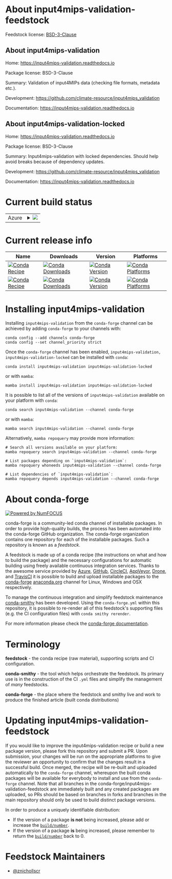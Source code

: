 About input4mips-validation-feedstock
=====================================

Feedstock license: [BSD-3-Clause](https://github.com/conda-forge/input4mips-validation-feedstock/blob/main/LICENSE.txt)


About input4mips-validation
---------------------------

Home: https://input4mips-validation.readthedocs.io

Package license: BSD-3-Clause

Summary: Validation of input4MIPs data (checking file formats, metadata etc.).

Development: https://github.com/climate-resource/input4mips_validation

Documentation: https://input4mips-validation.readthedocs.io

About input4mips-validation-locked
----------------------------------

Home: https://input4mips-validation.readthedocs.io

Package license: BSD-3-Clause

Summary: Input4mips-validation with locked dependencies. Should help avoid breaks because of dependency updates.

Development: https://github.com/climate-resource/input4mips_validation

Documentation: https://input4mips-validation.readthedocs.io

Current build status
====================


<table>
    
  <tr>
    <td>Azure</td>
    <td>
      <details>
        <summary>
          <a href="https://dev.azure.com/conda-forge/feedstock-builds/_build/latest?definitionId=22972&branchName=main">
            <img src="https://dev.azure.com/conda-forge/feedstock-builds/_apis/build/status/input4mips-validation-feedstock?branchName=main">
          </a>
        </summary>
        <table>
          <thead><tr><th>Variant</th><th>Status</th></tr></thead>
          <tbody><tr>
              <td>linux_64</td>
              <td>
                <a href="https://dev.azure.com/conda-forge/feedstock-builds/_build/latest?definitionId=22972&branchName=main">
                  <img src="https://dev.azure.com/conda-forge/feedstock-builds/_apis/build/status/input4mips-validation-feedstock?branchName=main&jobName=linux&configuration=linux%20linux_64_" alt="variant">
                </a>
              </td>
            </tr><tr>
              <td>osx_64_python3.10.____cpython</td>
              <td>
                <a href="https://dev.azure.com/conda-forge/feedstock-builds/_build/latest?definitionId=22972&branchName=main">
                  <img src="https://dev.azure.com/conda-forge/feedstock-builds/_apis/build/status/input4mips-validation-feedstock?branchName=main&jobName=osx&configuration=osx%20osx_64_python3.10.____cpython" alt="variant">
                </a>
              </td>
            </tr><tr>
              <td>osx_64_python3.11.____cpython</td>
              <td>
                <a href="https://dev.azure.com/conda-forge/feedstock-builds/_build/latest?definitionId=22972&branchName=main">
                  <img src="https://dev.azure.com/conda-forge/feedstock-builds/_apis/build/status/input4mips-validation-feedstock?branchName=main&jobName=osx&configuration=osx%20osx_64_python3.11.____cpython" alt="variant">
                </a>
              </td>
            </tr><tr>
              <td>osx_64_python3.12.____cpython</td>
              <td>
                <a href="https://dev.azure.com/conda-forge/feedstock-builds/_build/latest?definitionId=22972&branchName=main">
                  <img src="https://dev.azure.com/conda-forge/feedstock-builds/_apis/build/status/input4mips-validation-feedstock?branchName=main&jobName=osx&configuration=osx%20osx_64_python3.12.____cpython" alt="variant">
                </a>
              </td>
            </tr><tr>
              <td>osx_64_python3.8.____cpython</td>
              <td>
                <a href="https://dev.azure.com/conda-forge/feedstock-builds/_build/latest?definitionId=22972&branchName=main">
                  <img src="https://dev.azure.com/conda-forge/feedstock-builds/_apis/build/status/input4mips-validation-feedstock?branchName=main&jobName=osx&configuration=osx%20osx_64_python3.8.____cpython" alt="variant">
                </a>
              </td>
            </tr><tr>
              <td>osx_64_python3.9.____cpython</td>
              <td>
                <a href="https://dev.azure.com/conda-forge/feedstock-builds/_build/latest?definitionId=22972&branchName=main">
                  <img src="https://dev.azure.com/conda-forge/feedstock-builds/_apis/build/status/input4mips-validation-feedstock?branchName=main&jobName=osx&configuration=osx%20osx_64_python3.9.____cpython" alt="variant">
                </a>
              </td>
            </tr><tr>
              <td>win_64_python3.10.____cpython</td>
              <td>
                <a href="https://dev.azure.com/conda-forge/feedstock-builds/_build/latest?definitionId=22972&branchName=main">
                  <img src="https://dev.azure.com/conda-forge/feedstock-builds/_apis/build/status/input4mips-validation-feedstock?branchName=main&jobName=win&configuration=win%20win_64_python3.10.____cpython" alt="variant">
                </a>
              </td>
            </tr><tr>
              <td>win_64_python3.11.____cpython</td>
              <td>
                <a href="https://dev.azure.com/conda-forge/feedstock-builds/_build/latest?definitionId=22972&branchName=main">
                  <img src="https://dev.azure.com/conda-forge/feedstock-builds/_apis/build/status/input4mips-validation-feedstock?branchName=main&jobName=win&configuration=win%20win_64_python3.11.____cpython" alt="variant">
                </a>
              </td>
            </tr><tr>
              <td>win_64_python3.12.____cpython</td>
              <td>
                <a href="https://dev.azure.com/conda-forge/feedstock-builds/_build/latest?definitionId=22972&branchName=main">
                  <img src="https://dev.azure.com/conda-forge/feedstock-builds/_apis/build/status/input4mips-validation-feedstock?branchName=main&jobName=win&configuration=win%20win_64_python3.12.____cpython" alt="variant">
                </a>
              </td>
            </tr><tr>
              <td>win_64_python3.8.____cpython</td>
              <td>
                <a href="https://dev.azure.com/conda-forge/feedstock-builds/_build/latest?definitionId=22972&branchName=main">
                  <img src="https://dev.azure.com/conda-forge/feedstock-builds/_apis/build/status/input4mips-validation-feedstock?branchName=main&jobName=win&configuration=win%20win_64_python3.8.____cpython" alt="variant">
                </a>
              </td>
            </tr><tr>
              <td>win_64_python3.9.____cpython</td>
              <td>
                <a href="https://dev.azure.com/conda-forge/feedstock-builds/_build/latest?definitionId=22972&branchName=main">
                  <img src="https://dev.azure.com/conda-forge/feedstock-builds/_apis/build/status/input4mips-validation-feedstock?branchName=main&jobName=win&configuration=win%20win_64_python3.9.____cpython" alt="variant">
                </a>
              </td>
            </tr>
          </tbody>
        </table>
      </details>
    </td>
  </tr>
</table>

Current release info
====================

| Name | Downloads | Version | Platforms |
| --- | --- | --- | --- |
| [![Conda Recipe](https://img.shields.io/badge/recipe-input4mips--validation-green.svg)](https://anaconda.org/conda-forge/input4mips-validation) | [![Conda Downloads](https://img.shields.io/conda/dn/conda-forge/input4mips-validation.svg)](https://anaconda.org/conda-forge/input4mips-validation) | [![Conda Version](https://img.shields.io/conda/vn/conda-forge/input4mips-validation.svg)](https://anaconda.org/conda-forge/input4mips-validation) | [![Conda Platforms](https://img.shields.io/conda/pn/conda-forge/input4mips-validation.svg)](https://anaconda.org/conda-forge/input4mips-validation) |
| [![Conda Recipe](https://img.shields.io/badge/recipe-input4mips--validation--locked-green.svg)](https://anaconda.org/conda-forge/input4mips-validation-locked) | [![Conda Downloads](https://img.shields.io/conda/dn/conda-forge/input4mips-validation-locked.svg)](https://anaconda.org/conda-forge/input4mips-validation-locked) | [![Conda Version](https://img.shields.io/conda/vn/conda-forge/input4mips-validation-locked.svg)](https://anaconda.org/conda-forge/input4mips-validation-locked) | [![Conda Platforms](https://img.shields.io/conda/pn/conda-forge/input4mips-validation-locked.svg)](https://anaconda.org/conda-forge/input4mips-validation-locked) |

Installing input4mips-validation
================================

Installing `input4mips-validation` from the `conda-forge` channel can be achieved by adding `conda-forge` to your channels with:

```
conda config --add channels conda-forge
conda config --set channel_priority strict
```

Once the `conda-forge` channel has been enabled, `input4mips-validation, input4mips-validation-locked` can be installed with `conda`:

```
conda install input4mips-validation input4mips-validation-locked
```

or with `mamba`:

```
mamba install input4mips-validation input4mips-validation-locked
```

It is possible to list all of the versions of `input4mips-validation` available on your platform with `conda`:

```
conda search input4mips-validation --channel conda-forge
```

or with `mamba`:

```
mamba search input4mips-validation --channel conda-forge
```

Alternatively, `mamba repoquery` may provide more information:

```
# Search all versions available on your platform:
mamba repoquery search input4mips-validation --channel conda-forge

# List packages depending on `input4mips-validation`:
mamba repoquery whoneeds input4mips-validation --channel conda-forge

# List dependencies of `input4mips-validation`:
mamba repoquery depends input4mips-validation --channel conda-forge
```


About conda-forge
=================

[![Powered by
NumFOCUS](https://img.shields.io/badge/powered%20by-NumFOCUS-orange.svg?style=flat&colorA=E1523D&colorB=007D8A)](https://numfocus.org)

conda-forge is a community-led conda channel of installable packages.
In order to provide high-quality builds, the process has been automated into the
conda-forge GitHub organization. The conda-forge organization contains one repository
for each of the installable packages. Such a repository is known as a *feedstock*.

A feedstock is made up of a conda recipe (the instructions on what and how to build
the package) and the necessary configurations for automatic building using freely
available continuous integration services. Thanks to the awesome service provided by
[Azure](https://azure.microsoft.com/en-us/services/devops/), [GitHub](https://github.com/),
[CircleCI](https://circleci.com/), [AppVeyor](https://www.appveyor.com/),
[Drone](https://cloud.drone.io/welcome), and [TravisCI](https://travis-ci.com/)
it is possible to build and upload installable packages to the
[conda-forge](https://anaconda.org/conda-forge) [anaconda.org](https://anaconda.org/)
channel for Linux, Windows and OSX respectively.

To manage the continuous integration and simplify feedstock maintenance
[conda-smithy](https://github.com/conda-forge/conda-smithy) has been developed.
Using the ``conda-forge.yml`` within this repository, it is possible to re-render all of
this feedstock's supporting files (e.g. the CI configuration files) with ``conda smithy rerender``.

For more information please check the [conda-forge documentation](https://conda-forge.org/docs/).

Terminology
===========

**feedstock** - the conda recipe (raw material), supporting scripts and CI configuration.

**conda-smithy** - the tool which helps orchestrate the feedstock.
                   Its primary use is in the construction of the CI ``.yml`` files
                   and simplify the management of *many* feedstocks.

**conda-forge** - the place where the feedstock and smithy live and work to
                  produce the finished article (built conda distributions)


Updating input4mips-validation-feedstock
========================================

If you would like to improve the input4mips-validation recipe or build a new
package version, please fork this repository and submit a PR. Upon submission,
your changes will be run on the appropriate platforms to give the reviewer an
opportunity to confirm that the changes result in a successful build. Once
merged, the recipe will be re-built and uploaded automatically to the
`conda-forge` channel, whereupon the built conda packages will be available for
everybody to install and use from the `conda-forge` channel.
Note that all branches in the conda-forge/input4mips-validation-feedstock are
immediately built and any created packages are uploaded, so PRs should be based
on branches in forks and branches in the main repository should only be used to
build distinct package versions.

In order to produce a uniquely identifiable distribution:
 * If the version of a package **is not** being increased, please add or increase
   the [``build/number``](https://docs.conda.io/projects/conda-build/en/latest/resources/define-metadata.html#build-number-and-string).
 * If the version of a package **is** being increased, please remember to return
   the [``build/number``](https://docs.conda.io/projects/conda-build/en/latest/resources/define-metadata.html#build-number-and-string)
   back to 0.

Feedstock Maintainers
=====================

* [@znichollscr](https://github.com/znichollscr/)

